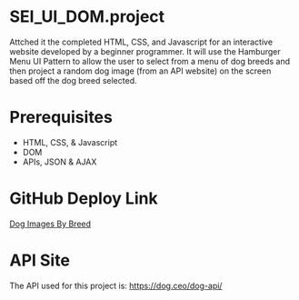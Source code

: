 # SEI_UI_DOM.project

Attched it the completed HTML, CSS, and Javascript for an interactive website developed by a beginner programmer.  It will use the Hamburger Menu UI Pattern to allow the user to select from a menu of dog breeds and then project a random dog image (from an API website) on the screen based off the dog breed selected.

# Prerequisites
- HTML, CSS, & Javascript
- DOM
- APIs, JSON & AJAX

# GitHub Deploy Link

[Dog Images By Breed](https://hx13978.github.io/SEI_UI_DOM.project/)

# API Site
The API used for this project is: https://dog.ceo/dog-api/
